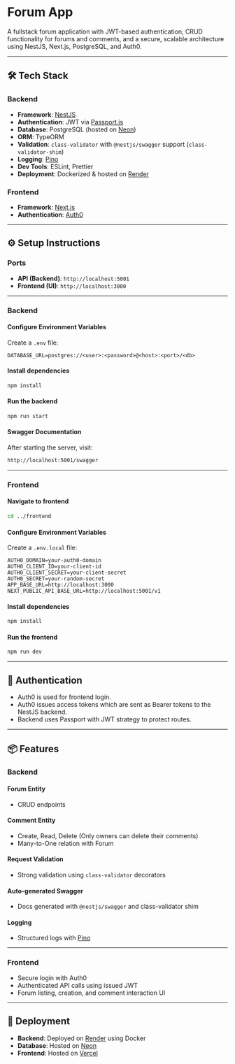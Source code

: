 # Forum App

A fullstack forum application with JWT-based authentication, CRUD functionality for forums and comments, and a secure, scalable architecture using NestJS, Next.js, PostgreSQL, and Auth0.

---

## 🛠️ Tech Stack

### Backend
- **Framework**: [NestJS](https://nestjs.com/)
- **Authentication**: JWT via [Passport.js](http://www.passportjs.org/)
- **Database**: PostgreSQL (hosted on [Neon](https://neon.tech/))
- **ORM**: TypeORM
- **Validation**: `class-validator` with `@nestjs/swagger` support (`class-validator-shim`)
- **Logging**: [Pino](https://github.com/pinojs/pino)
- **Dev Tools**: ESLint, Prettier
- **Deployment**: Dockerized & hosted on [Render](https://render.com)

### Frontend
- **Framework**: [Next.js](https://nextjs.org/)
- **Authentication**: [Auth0](https://auth0.com/)

---

## ⚙️ Setup Instructions

### Ports
- **API (Backend)**: `http://localhost:5001`
- **Frontend (UI)**: `http://localhost:3000`

---

### Backend

#### Configure Environment Variables

Create a `.env` file:

```env
DATABASE_URL=postgres://<user>:<password>@<host>:<port>/<db>
```

#### Install dependencies

```bash
npm install
```

#### Run the backend

```bash
npm run start
```

#### Swagger Documentation

After starting the server, visit:

```bash
http://localhost:5001/swagger
```

---

### Frontend

#### Navigate to frontend

```bash
cd ../frontend
```

#### Configure Environment Variables

Create a `.env.local` file:

```env
AUTH0_DOMAIN=your-auth0-domain
AUTH0_CLIENT_ID=your-client-id
AUTH0_CLIENT_SECRET=your-client-secret
AUTH0_SECRET=your-random-secret
APP_BASE_URL=http://localhost:3000
NEXT_PUBLIC_API_BASE_URL=http://localhost:5001/v1
```

#### Install dependencies

```bash
npm install
```

#### Run the frontend

```bash
npm run dev
```

---

## 🔐 Authentication

- Auth0 is used for frontend login.
- Auth0 issues access tokens which are sent as Bearer tokens to the NestJS backend.
- Backend uses Passport with JWT strategy to protect routes.

---

## 📦 Features

### Backend

#### Forum Entity
- CRUD endpoints

#### Comment Entity
- Create, Read, Delete (Only owners can delete their comments)
- Many-to-One relation with Forum

#### Request Validation
- Strong validation using `class-validator` decorators

#### Auto-generated Swagger
- Docs generated with `@nestjs/swagger` and class-validator shim

#### Logging
- Structured logs with [Pino](https://github.com/pinojs/pino)

---

### Frontend

- Secure login with Auth0
- Authenticated API calls using issued JWT
- Forum listing, creation, and comment interaction UI

---

## 🚀 Deployment

- **Backend**: Deployed on [Render](https://render.com) using Docker
- **Database**: Hosted on [Neon](https://neon.tech)
- **Frontend**: Hosted on [Vercel](https://vercel.com/)
